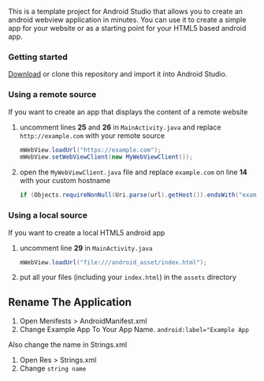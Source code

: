 This is a template project for Android Studio that allows you to create an android webview application in minutes. You can use it to create a simple app for your website or as a starting point for your HTML5 based android app.

### Getting started

[Download](https://github.com/slymax/webview/archive/master.zip) or clone this repository and import it into Android Studio.

### Using a remote source

If you want to create an app that displays the content of a remote website

1. uncomment lines **25** and **26** in `MainActivity.java` and replace `http://example.com` with your remote source

	```java
	mWebView.loadUrl("https://example.com");
	mWebView.setWebViewClient(new MyWebViewClient());
	```

2. open the `MyWebViewClient.java` file and replace `example.com` on line **14** with your custom hostname

	```java
	if (Objects.requireNonNull(Uri.parse(url).getHost()).endsWith("example.com")) {
	```

### Using a local source

If you want to create a local HTML5 android app

1. uncomment line **29** in `MainActivity.java`

	```java
	mWebView.loadUrl("file:///android_asset/index.html");
	```

2. put all your files (including your `index.html`) in the `assets` directory

## Rename The Application

1. Open Menifests > AndroidManifest.xml
2. Change Example App To Your App Name. `android:label="Example App`

Also change the name in Strings.xml

1. Open Res > Strings.xml
2. Change `string name`

